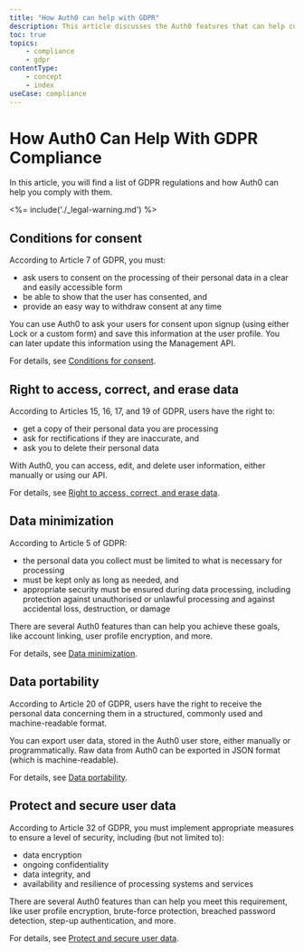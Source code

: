 ```yaml
---
title: "How Auth0 can help with GDPR"
description: This article discusses the Auth0 features that can help customers comply with GDPR requirements
toc: true
topics:
    - compliance
    - gdpr
contentType: 
    - concept
    - index
useCase: compliance
---
```

# How Auth0 Can Help With GDPR Compliance

In this article, you will find a list of GDPR regulations and how Auth0 can help you comply with them.

<%= include('./_legal-warning.md') %>

## Conditions for consent

According to Article 7 of GDPR, you must:
- ask users to consent on the processing of their personal data in a clear and easily accessible form
- be able to show that the user has consented, and
- provide an easy way to withdraw consent at any time

You can use Auth0 to ask your users for consent upon signup (using either Lock or a custom form) and save this information at the user profile. You can later update this information using the Management API.

For details, see [Conditions for consent](/compliance/gdpr/features-aiding-compliance/user-consent).

## Right to access, correct, and erase data

According to Articles 15, 16, 17, and 19 of GDPR, users have the right to: 
- get a copy of their personal data you are processing
- ask for rectifications if they are inaccurate, and 
- ask you to delete their personal data

With Auth0, you can access, edit, and delete user information, either manually or using our API. 

For details, see [Right to access, correct, and erase data](/compliance/gdpr/features-aiding-compliance/right-to-access-data).

## Data minimization

According to Article 5 of GDPR:
- the personal data you collect must be limited to what is necessary for processing
- must be kept only as long as needed, and
- appropriate security must be ensured during data processing, including protection against unauthorised or unlawful processing and against accidental loss, destruction, or damage

There are several Auth0 features than can help you achieve these goals, like account linking, user profile encryption, and more.

For details, see [Data minimization](/compliance/gdpr/features-aiding-compliance/data-minimization).

## Data portability

According to Article 20 of GDPR, users have the right to receive the personal data concerning them in a structured, commonly used and machine-readable format. 

You can export user data, stored in the Auth0 user store, either manually or programmatically. Raw data from Auth0 can be exported in JSON format (which is machine-readable). 

For details, see [Data portability](/compliance/gdpr/features-aiding-compliance/data-portability).

## Protect and secure user data

According to Article 32 of GDPR, you must implement appropriate measures to ensure a level of security, including  (but not limited to):
- data encryption
- ongoing confidentiality
- data integrity, and 
- availability and resilience of processing systems and services

There are several Auth0 features than can help you meet this requirement, like user profile encryption, brute-force protection, breached password detection, step-up authentication, and more. 

For details, see [Protect and secure user data](/compliance/gdpr/features-aiding-compliance/protect-user-data).
